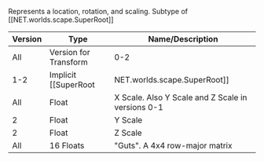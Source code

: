 Represents a location, rotation, and scaling. Subtype of [[NET.worlds.scape.SuperRoot]]

| Version | Type | Name/Description |
| --- | --- | --- |
| All | Version for Transform | 0-2 |
| 1-2 | Implicit [[SuperRoot|NET.worlds.scape.SuperRoot]] | Name |
| All | Float | X Scale. Also Y Scale and Z Scale in versions 0-1 |
| 2 | Float | Y Scale |
| 2 | Float | Z Scale |
| All | 16 Floats | "Guts". A 4x4 row-major matrix |
